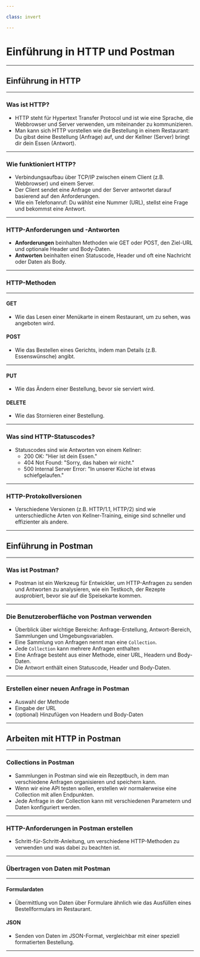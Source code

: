 ```yaml
---

class: invert

---
```


# Einführung in HTTP und Postman

---

## Einführung in HTTP

---

### Was ist HTTP?

- HTTP steht für Hypertext Transfer Protocol und ist wie eine Sprache, die Webbrowser und Server verwenden, um miteinander zu kommunizieren.
- Man kann sich HTTP vorstellen wie die Bestellung in einem Restaurant: Du gibst deine Bestellung (Anfrage) auf, und der Kellner (Server) bringt dir dein Essen (Antwort).

---

### Wie funktioniert HTTP?

- Verbindungsaufbau über TCP/IP zwischen einem Client (z.B. Webbrowser) und einem Server.
- Der Client sendet eine Anfrage und der Server antwortet darauf basierend auf den Anforderungen.
- Wie ein Telefonanruf: Du wählst eine Nummer (URL), stellst eine Frage und bekommst eine Antwort.

---

### HTTP-Anforderungen und -Antworten

- **Anforderungen** beinhalten Methoden wie GET oder POST, den Ziel-URL und optionale Header und Body-Daten.
- **Antworten** beinhalten einen Statuscode, Header und oft eine Nachricht oder Daten als Body.

---

### HTTP-Methoden

---

#### GET

- Wie das Lesen einer Menükarte in einem Restaurant, um zu sehen, was angeboten wird.

#### POST

- Wie das Bestellen eines Gerichts, indem man Details (z.B. Essenswünsche) angibt.

---

#### PUT

- Wie das Ändern einer Bestellung, bevor sie serviert wird.

#### DELETE

- Wie das Stornieren einer Bestellung.

---

### Was sind HTTP-Statuscodes?

- Statuscodes sind wie Antworten von einem Kellner:
  - 200 OK: "Hier ist dein Essen."
  - 404 Not Found: "Sorry, das haben wir nicht."
  - 500 Internal Server Error: "In unserer Küche ist etwas schiefgelaufen."

---

### HTTP-Protokollversionen

- Verschiedene Versionen (z.B. HTTP/1.1, HTTP/2) sind wie unterschiedliche Arten von Kellner-Training, einige sind schneller und effizienter als andere.

---

## Einführung in Postman

---

### Was ist Postman?

- Postman ist ein Werkzeug für Entwickler, um HTTP-Anfragen zu senden und Antworten zu analysieren, wie ein Testkoch, der Rezepte ausprobiert, bevor sie auf die Speisekarte kommen.

---

### Die Benutzeroberfläche von Postman verwenden

- Überblick über wichtige Bereiche: Anfrage-Erstellung, Antwort-Bereich, Sammlungen und Umgebungsvariablen.
- Eine Sammlung von Anfragen nennt man eine `Collection`.
- Jede `Collection` kann mehrere Anfragen enthalten
- Eine Anfrage besteht aus einer Methode, einer URL, Headern und Body-Daten.
- Die Antwort enthält einen Statuscode, Header und Body-Daten.

---

### Erstellen einer neuen Anfrage in Postman

- Auswahl der Methode
- Eingabe der URL
- (optional) Hinzufügen von Headern und Body-Daten

---

## Arbeiten mit HTTP in Postman

---

### Collections in Postman

- Sammlungen in Postman sind wie ein Rezeptbuch, in dem man verschiedene Anfragen organisieren und speichern kann.
- Wenn wir eine API testen wollen, erstellen wir normalerweise eine Collection mit allen Endpunkten.
- Jede Anfrage in der Collection kann mit verschiedenen Parametern und Daten konfiguriert werden.

---

### HTTP-Anforderungen in Postman erstellen

- Schritt-für-Schritt-Anleitung, um verschiedene HTTP-Methoden zu verwenden und was dabei zu beachten ist.

---

### Übertragen von Daten mit Postman

---

#### Formulardaten

- Übermittlung von Daten über Formulare ähnlich wie das Ausfüllen eines Bestellformulars im Restaurant.

#### JSON

- Senden von Daten im JSON-Format, vergleichbar mit einer speziell formatierten Bestellung.

---
